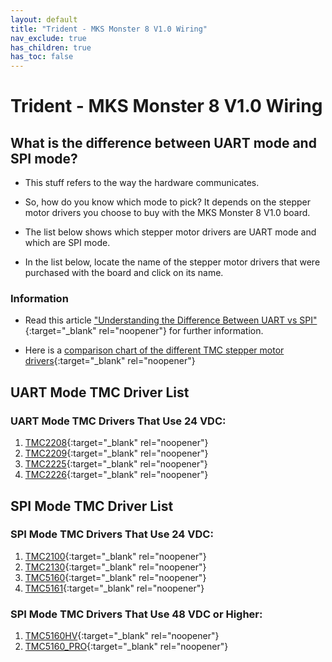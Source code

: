 ```yaml
---
layout: default
title: "Trident - MKS Monster 8 V1.0 Wiring"
nav_exclude: true
has_children: true
has_toc: false
---
```


# Trident - MKS Monster 8 V1.0 Wiring

## What is the difference between UART mode and SPI mode?

* This stuff refers to the way the hardware communicates.

* So, how do you know which mode to pick? It depends on the stepper motor drivers you choose to buy with the MKS Monster 8 V1.0 board.

* The list below shows which stepper motor drivers are UART mode and which are SPI mode.

* In the list below, locate the name of the stepper motor drivers that were purchased with the board and click on its name.

### Information

* Read this article ["Understanding the Difference Between UART vs SPI" ](./images/What_is_the_Difference_Between_SPI_vs_UART.pdf#toolbar=1&page=1){:target="_blank" rel="noopener"} for further information.

* Here is a [comparison chart of the different TMC stepper motor drivers](https://learn.watterott.com/silentstepstick/comparison/){:target="_blank" rel="noopener"}


## UART Mode TMC Driver List

### UART Mode TMC Drivers That Use 24 VDC:

1.  [TMC2208](./tri_monster8_uart_wiring#trident---mks-monster-8-v10-tmc2208-tmc2209-tmc2225-or-tmc2226){:target="_blank" rel="noopener"}
2.  [TMC2209](./tri_monster8_uart_wiring#trident---mks-monster-8-v10-tmc2208-tmc2209-tmc2225-or-tmc2226){:target="_blank" rel="noopener"}
3.  [TMC2225](./tri_monster8_uart_wiring#trident---mks-monster-8-v10-tmc2208-tmc2209-tmc2225-or-tmc2226){:target="_blank" rel="noopener"}
4.  [TMC2226](./tri_monster8_uart_wiring#trident---mks-monster-8-v10-tmc2208-tmc2209-tmc2225-or-tmc2226){:target="_blank" rel="noopener"}


## SPI Mode TMC Driver List

### SPI Mode TMC Drivers That Use 24 VDC:

1.  [TMC2100](./tri_monster8_spi_wiring#trident---mks-monster-8-v10-tmc2100-tmc2130-tmc5160-tmc5161-tmc5160hv-tmc5160pro){:target="_blank" rel="noopener"}
2.  [TMC2130](./tri_monster8_spi_wiring#trident---mks-monster-8-v10-tmc2100-tmc2130-tmc5160-tmc5161-tmc5160hv-tmc5160pro){:target="_blank" rel="noopener"}
3.  [TMC5160](./tri_monster8_spi_wiring#trident---mks-monster-8-v10-tmc2100-tmc2130-tmc5160-tmc5161-tmc5160hv-tmc5160pro){:target="_blank" rel="noopener"}
4.  [TMC5161](./tri_monster8_spi_wiring#trident---mks-monster-8-v10-tmc2100-tmc2130-tmc5160-tmc5161-tmc5160hv-tmc5160pro){:target="_blank" rel="noopener"}

### SPI Mode TMC Drivers That Use 48 VDC or Higher:

1. [TMC5160HV](./tri_monster8_spi_wiring#trident---mks-monster-8-v10-tmc2100-tmc2130-tmc5160-tmc5161-tmc5160hv-tmc5160pro){:target="_blank" rel="noopener"}
2. [TMC5160_PRO](./tri_monster8_spi_wiring#trident---mks-monster-8-v10-tmc2100-tmc2130-tmc5160-tmc5161-tmc5160hv-tmc5160pro){:target="_blank" rel="noopener"}